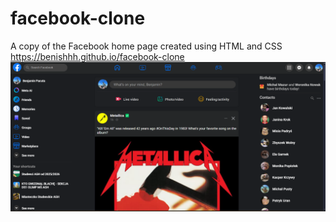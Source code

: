 # facebook-clone
A copy of the Facebook home page created using HTML and CSS
https://benishhh.github.io/facebook-clone
![alt text](image-3.png)

